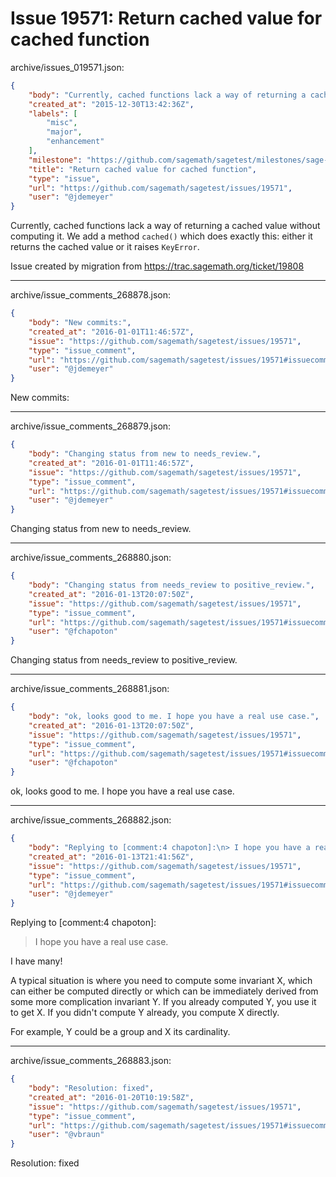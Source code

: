 # Issue 19571: Return cached value for cached function

archive/issues_019571.json:
```json
{
    "body": "Currently, cached functions lack a way of returning a cached value without computing it. We add a method `cached()` which does exactly this: either it returns the cached value or it raises `KeyError`.\n\nIssue created by migration from https://trac.sagemath.org/ticket/19808\n\n",
    "created_at": "2015-12-30T13:42:36Z",
    "labels": [
        "misc",
        "major",
        "enhancement"
    ],
    "milestone": "https://github.com/sagemath/sagetest/milestones/sage-7.0",
    "title": "Return cached value for cached function",
    "type": "issue",
    "url": "https://github.com/sagemath/sagetest/issues/19571",
    "user": "@jdemeyer"
}
```
Currently, cached functions lack a way of returning a cached value without computing it. We add a method `cached()` which does exactly this: either it returns the cached value or it raises `KeyError`.

Issue created by migration from https://trac.sagemath.org/ticket/19808





---

archive/issue_comments_268878.json:
```json
{
    "body": "New commits:",
    "created_at": "2016-01-01T11:46:57Z",
    "issue": "https://github.com/sagemath/sagetest/issues/19571",
    "type": "issue_comment",
    "url": "https://github.com/sagemath/sagetest/issues/19571#issuecomment-268878",
    "user": "@jdemeyer"
}
```

New commits:



---

archive/issue_comments_268879.json:
```json
{
    "body": "Changing status from new to needs_review.",
    "created_at": "2016-01-01T11:46:57Z",
    "issue": "https://github.com/sagemath/sagetest/issues/19571",
    "type": "issue_comment",
    "url": "https://github.com/sagemath/sagetest/issues/19571#issuecomment-268879",
    "user": "@jdemeyer"
}
```

Changing status from new to needs_review.



---

archive/issue_comments_268880.json:
```json
{
    "body": "Changing status from needs_review to positive_review.",
    "created_at": "2016-01-13T20:07:50Z",
    "issue": "https://github.com/sagemath/sagetest/issues/19571",
    "type": "issue_comment",
    "url": "https://github.com/sagemath/sagetest/issues/19571#issuecomment-268880",
    "user": "@fchapoton"
}
```

Changing status from needs_review to positive_review.



---

archive/issue_comments_268881.json:
```json
{
    "body": "ok, looks good to me. I hope you have a real use case.",
    "created_at": "2016-01-13T20:07:50Z",
    "issue": "https://github.com/sagemath/sagetest/issues/19571",
    "type": "issue_comment",
    "url": "https://github.com/sagemath/sagetest/issues/19571#issuecomment-268881",
    "user": "@fchapoton"
}
```

ok, looks good to me. I hope you have a real use case.



---

archive/issue_comments_268882.json:
```json
{
    "body": "Replying to [comment:4 chapoton]:\n> I hope you have a real use case.\n\nI have many!\n\nA typical situation is where you need to compute some invariant X, which can either be computed directly or which can be immediately derived from some more complication invariant Y. If you already computed Y, you use it to get X. If you didn't compute Y already, you compute X directly.\n\nFor example, Y could be a group and X its cardinality.",
    "created_at": "2016-01-13T21:41:56Z",
    "issue": "https://github.com/sagemath/sagetest/issues/19571",
    "type": "issue_comment",
    "url": "https://github.com/sagemath/sagetest/issues/19571#issuecomment-268882",
    "user": "@jdemeyer"
}
```

Replying to [comment:4 chapoton]:
> I hope you have a real use case.

I have many!

A typical situation is where you need to compute some invariant X, which can either be computed directly or which can be immediately derived from some more complication invariant Y. If you already computed Y, you use it to get X. If you didn't compute Y already, you compute X directly.

For example, Y could be a group and X its cardinality.



---

archive/issue_comments_268883.json:
```json
{
    "body": "Resolution: fixed",
    "created_at": "2016-01-20T10:19:58Z",
    "issue": "https://github.com/sagemath/sagetest/issues/19571",
    "type": "issue_comment",
    "url": "https://github.com/sagemath/sagetest/issues/19571#issuecomment-268883",
    "user": "@vbraun"
}
```

Resolution: fixed
